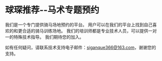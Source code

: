 # 球琛推荐--马术专题预约

我们是一个专门提供骑马场地预约的平台。 用户可以在我们的平台上找到自己喜欢的和更合适的骑马训练场地。 我们的培训师都是专业技术人员，可以提供一对一的特殊技术指导。 我们期待您的加入。

如有任何疑问，请联系技术支持电子邮件：siganque366@163.com，谢谢您的支持。
